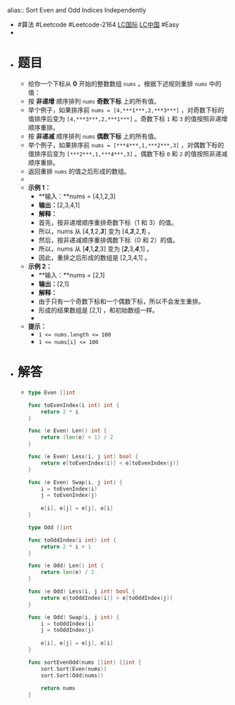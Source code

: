 alias:: Sort Even and Odd Indices Independently

- #算法 #Leetcode #Leetcode-2164 [LC国际](https://leetcode.com/problems/sort-even-and-odd-indices-independently/) [LC中国](https://leetcode-cn.com/problems/sort-even-and-odd-indices-independently/) #Easy
-
- # 题目
	- 给你一个下标从 **0** 开始的整数数组 `nums` 。根据下述规则重排 `nums` 中的值：
	- 按 **非递增** 顺序排列 `nums` **奇数下标** 上的所有值。
	- 举个例子，如果排序前 `nums = [4,***1***,2,***3***]` ，对奇数下标的值排序后变为 `[4,***3***,2,***1***]` 。奇数下标 `1` 和 `3` 的值按照非递增顺序重排。
	- 按 **非递减** 顺序排列 `nums` **偶数下标** 上的所有值。
	- 举个例子，如果排序前 `nums = [***4***,1,***2***,3]` ，对偶数下标的值排序后变为 `[***2***,1,***4***,3]` 。偶数下标 `0` 和 `2` 的值按照非递减顺序重排。
	- 返回重排 `nums` 的值之后形成的数组。
	-
	- **示例 1：**
		- **输入：**nums = [4,1,2,3]
		- **输出：**[2,3,4,1]
		- **解释：**
		- 首先，按非递增顺序重排奇数下标（1 和 3）的值。
		- 所以，nums 从 [4,***1***,2,***3***] 变为 [4,***3***,2,***1***] 。
		- 然后，按非递减顺序重排偶数下标（0 和 2）的值。
		- 所以，nums 从 [***4***,1,***2***,3] 变为 [***2***,3,***4***,1] 。
		- 因此，重排之后形成的数组是 [2,3,4,1] 。
	- **示例 2：**
		- **输入：**nums = [2,1]
		- **输出：**[2,1]
		- **解释：**
		- 由于只有一个奇数下标和一个偶数下标，所以不会发生重排。
		- 形成的结果数组是 [2,1] ，和初始数组一样。
		-
	- **提示：**
		- `1 <= nums.length <= 100`
		- `1 <= nums[i] <= 100`
- # 解答
	- ```go
	  type Even []int
	  
	  func toEvenIndex(i int) int {
	      return 2 * i
	  }
	  
	  func (e Even) Len() int {
	      return (len(e) + 1) / 2
	  }
	  
	  func (e Even) Less(i, j int) bool {
	      return e[toEvenIndex(i)] < e[toEvenIndex(j)]
	  }
	  
	  func (e Even) Swap(i, j int) {
	      i = toEvenIndex(i)
	      j = toEvenIndex(j)
	      
	      e[i], e[j] = e[j], e[i]
	  }
	  
	  type Odd []int
	  
	  func toOddIndex(i int) int {
	      return 2 * i + 1
	  }
	  
	  func (e Odd) Len() int {
	      return len(e) / 2
	  }
	  
	  func (e Odd) Less(i, j int) bool {
	      return e[toOddIndex(i)] > e[toOddIndex(j)]
	  }
	  
	  func (e Odd) Swap(i, j int) {
	      i = toOddIndex(i)
	      j = toOddIndex(j)
	      
	      e[i], e[j] = e[j], e[i]
	  }
	  
	  func sortEvenOdd(nums []int) []int {
	      sort.Sort(Even(nums))
	      sort.Sort(Odd(nums))
	      
	      return nums
	  }
	  ```